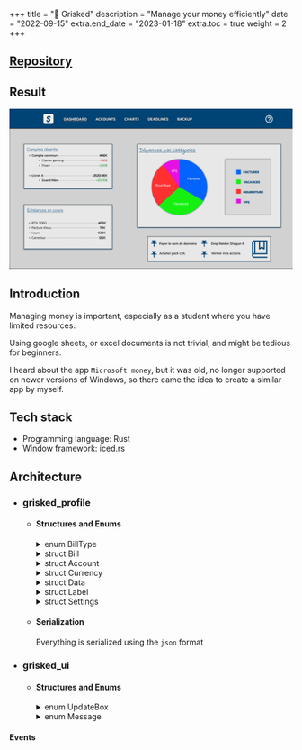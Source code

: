 +++
title = "💸 Grisked"
description = "Manage your money efficiently"
date = "2022-09-15"
extra.end_date = "2023-01-18"
extra.toc = true
weight = 2
+++

## [Repository](https://github.com/Grisked)

## Result

![Grisked preview](/img/grisked.png)

## Introduction

Managing money is important, especially as a student where you have limited resources.

Using google sheets, or excel documents is not trivial, and might be tedious for beginners.

I heard about the app `Microsoft money`, but it was old, no longer supported on newer versions of Windows, so there came the idea to create a similar app by myself.

## Tech stack
 - Programming language: Rust
 - Window framework: iced.rs

## Architecture

- ### grisked_profile

  - #### Structures and Enums

    <details>
      <summary>enum BillType</summary>

      ```rust
      Income,
      Invoice,
      ```
    </details>
  
    <details>
      <summary>struct Bill</summary>

      ```rust
      bill_type: BillType,
      name: String,
      price: f64,
      due_date: u16,
      label_id: Option<usize>,
      ```
    </details>

    <details>
      <summary>struct Account</summary>

      ```rust
      name: String,
      id: Option<usize>,
      default_balance: f64,
      bills: Vec<Bill>,
      color: [f32; 3],
      ```
    </details>

    <details>
      <summary>struct Currency</summary>

      ```rust
      symbol: char,
      name: String,
      alias: String,
      convert_rate: f32,
      ```
    </details>

    <details>
      <summary>struct Data</summary>

      ```rust
      path: Option<String>,
      accounts: Vec<Acccount>,
      labels: Vec<Label>,
      account_id: Option<usize>,
      ```
    </details>

    <details>
      <summary>struct Label</summary>

      ```rust
      id: usize,
      name: String,
      color: [f32; 3],
      ```
    </details>

    <details>
      <summary>struct Settings</summary>

      ```rust
      path: Option<String>,
      currencies: Vec<Currency>,
      ```
    </details>

  - #### Serialization

    Everything is serialized using the `json` format

- ### grisked_ui

  - #### Structures and Enums

    <details>
      <summary>enum UpdateBox</summary>

      ```rust
      LabelName(String),
      AccountName(String),
      InvoiceName(String),
      IncomeName(String),
      InvoiceAmount(String),
      IncomeAmount(String),
      AccountDefaultBalance(String),
      ```
    </details>

    <details>
      <summary>enum Message</summary>

      ```rust
      MenuChanged(MenuType),
      KeyPressed(KeyCode, Modifiers),
      PreviousAccount,
      NextAccount,
      SaveRequested,
      AddAccount,
      AddLabel,
      AddInvoice,
      AddIncome,
      UpdateBox(UpdateBox),
      ```
    </details>

#### Events
